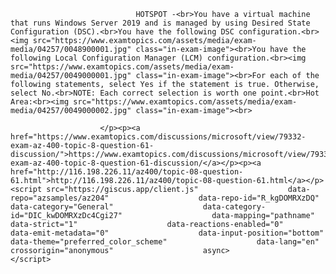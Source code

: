 <p class="card-text">
							
								HOTSPOT -<br>You have a virtual machine that runs Windows Server 2019 and is managed by using Desired State Configuration (DSC).<br>You have the following DSC configuration.<br><img src="https://www.examtopics.com/assets/media/exam-media/04257/0048900001.jpg" class="in-exam-image"><br>You have the following Local Configuration Manager (LCM) configuration.<br><img src="https://www.examtopics.com/assets/media/exam-media/04257/0049000001.jpg" class="in-exam-image"><br>For each of the following statements, select Yes if the statement is true. Otherwise, select No.<br>NOTE: Each correct selection is worth one point.<br>Hot Area:<br><img src="https://www.examtopics.com/assets/media/exam-media/04257/0049000002.jpg" class="in-exam-image"><br>
							
						</p><p><a href="https://www.examtopics.com/discussions/microsoft/view/79332-exam-az-400-topic-8-question-61-discussion/">https://www.examtopics.com/discussions/microsoft/view/79332-exam-az-400-topic-8-question-61-discussion/</a></p><p><a href="http://116.198.226.11/az400/topic-08-question-61.html">http://116.198.226.11/az400/topic-08-question-61.html</a></p><script src="https://giscus.app/client.js"                    data-repo="azsamples/az204"                    data-repo-id="R_kgDOMRXzDQ"                    data-category="General"                    data-category-id="DIC_kwDOMRXzDc4Cgi27"                    data-mapping="pathname"                    data-strict="1"                    data-reactions-enabled="0"                    data-emit-metadata="0"                    data-input-position="bottom"                    data-theme="preferred_color_scheme"                    data-lang="en"                    crossorigin="anonymous"                    async>                    </script>